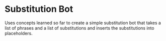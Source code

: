 # Substitution Bot

Uses concepts learned so far to create a simple substitution bot
that takes a list of phrases and a list of substitutions
and inserts the substitutions into placeholders.